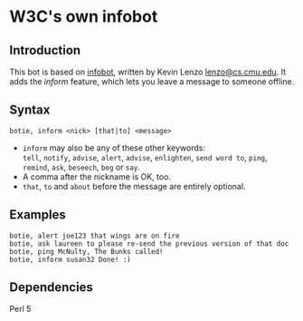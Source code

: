 
# W3C's own infobot

## Introduction

This bot is based on [infobot](http://www.infobot.org/), written by Kevin Lenzo <lenzo@cs.cmu.edu>.
It adds the *inform* feature, which lets you leave a message to someone offline.

## Syntax

```
botie, inform <nick> [that|to] <message>
```

* `inform` may also be any of these other keywords:  
`tell`, `notify`, `advise`, `alert`, `advise`, `enlighten`, `send word to`, `ping`, `remind`, `ask`, `beseech`, `beg` or `say`.
* A comma after the nickname is OK, too.
* `that`, `to` and `about` before the message are entirely optional.

## Examples

```
botie, alert joe123 that wings are on fire
botie, ask laureen to please re-send the previous version of that doc
botie, ping McNulty, The Bunks called!
botie, inform susan32 Done! :)
```

## Dependencies

Perl 5

